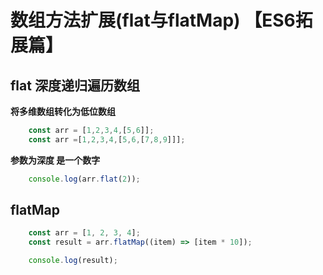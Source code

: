 # 数组方法扩展(flat与flatMap) 【ES6拓展篇】

## flat 深度递归遍历数组

**将多维数组转化为低位数组**

```js
    const arr = [1,2,3,4,[5,6]];
    const arr =[1,2,3,4,[5,6,[7,8,9]]];
```

**参数为深度 是一个数字**

```js
    console.log(arr.flat(2));
```

## flatMap

```js
    const arr = [1, 2, 3, 4];
    const result = arr.flatMap((item) => [item * 10]);

    console.log(result);
```